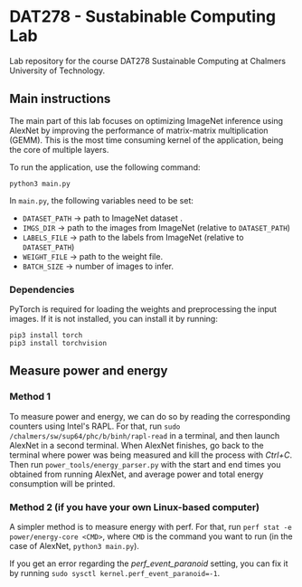 # DAT278 - Sustabinable Computing Lab

Lab repository for the course DAT278 Sustainable Computing at Chalmers University of Technology.

## Main instructions

The main part of this lab focuses on optimizing ImageNet inference using AlexNet by improving the performance of matrix-matrix multiplication (GEMM). This is the most time consuming kernel of the application, being the core of multiple layers.

To run the application, use the following command:

`python3 main.py`

In `main.py`, the following variables need to be set:

- `DATASET_PATH` &rarr; path to ImageNet dataset .
- `IMGS_DIR`     &rarr; path to the images from ImageNet (relative to `DATASET_PATH`)
- `LABELS_FILE`  &rarr; path to the labels from ImageNet (relative to `DATASET_PATH`)
- `WEIGHT_FILE`  &rarr; path to the weight file.
- `BATCH_SIZE`   &rarr; number of images to infer.

### Dependencies

PyTorch is required for loading the weights and preprocessing the input images. If it is not installed, you can install it by running:

```
pip3 install torch
pip3 install torchvision
```

## Measure power and energy

### Method 1

To measure power and energy, we can do so by reading the corresponding counters using Intel's RAPL. For that, run `sudo /chalmers/sw/sup64/phc/b/binh/rapl-read` in a terminal, and then launch AlexNet in a second terminal. When AlexNet finishes, go back to the terminal where power was being measured and kill the process with _Ctrl+C_. Then run `power_tools/energy_parser.py` with the start and end times you obtained from running AlexNet, and average power and total energy consumption will be printed.

### Method 2 (if you have your own Linux-based computer)

A simpler method is to measure energy with perf. For that, run `perf stat -e power/energy-core <CMD>`, where `CMD` is the command you want to run (in the case of AlexNet, `python3 main.py`).

If you get an error regarding the _perf\_event\_paranoid_ setting, you can fix it by running `sudo sysctl kernel.perf_event_paranoid=-1`.
